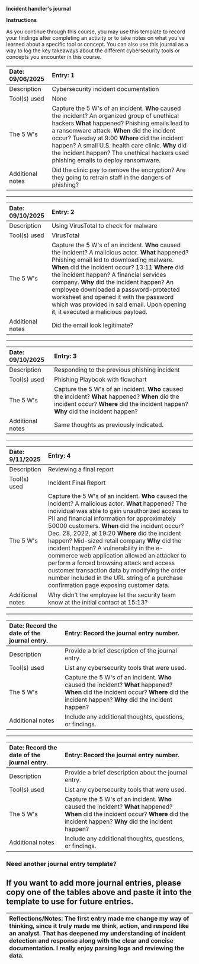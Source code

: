 **Incident handler's journal**

**Instructions**

As you continue through this course, you may use this template to record your findings after completing an activity or to take notes on what you've learned about a specific tool or concept. You can also use this journal as a way to log the key takeaways about the different cybersecurity tools or concepts you encounter in this course.

| Date:  09/06/2025 | Entry: 1 |
| :---- | :---- |
| Description | Cybersecurity incident documentation |
| Tool(s) used | None |
| The 5 W's  | Capture the 5 W's of an incident. **Who** caused the incident? An organized group of unethical hackers **What** happened? Phishing emails lead to a ransomware attack. **When** did the incident occur? Tuesday at 9:00 **Where** did the incident happen? A small U.S. health care clinic. **Why** did the incident happen? The unethical hackers used phishing emails to deploy ransomware. |
| Additional notes | Did the clinic pay to remove the encryption? Are they going to retrain staff in the dangers of phishing? |

---

| Date: 09/10/2025 | Entry: 2 |
| :---- | :---- |
| Description | Using VirusTotal to check for malware |
| Tool(s) used | VirusTotal |
| The 5 W's  | Capture the 5 W's of an incident. **Who** caused the incident? A malicious actor. **What** happened? Phishing email led to downloading malware. **When** did the incident occur? 13:11 **Where** did the incident happen? A financial services company. **Why** did the incident happen? An employee downloaded a password-protected worksheet and opened it with the password which was provided in said email. Upon opening it, it executed a malicious payload. |
| Additional notes | Did the email look legitimate? |

---

| Date: 09/10/2025 | Entry: 3 |
| :---- | :---- |
| Description | Responding to the previous phishing incident |
| Tool(s) used | Phishing Playbook with flowchart |
| The 5 W's  | Capture the 5 W's of an incident. **Who** caused the incident? **What** happened? **When** did the incident occur? **Where** did the incident happen? **Why** did the incident happen? |
| Additional notes | Same thoughts as previously indicated. |

---

| Date:  9/11/2025 | Entry: 4 |
| :---- | :---- |
| Description | Reviewing a final report |
| Tool(s) used | Incident Final Report |
| The 5 W's  | Capture the 5 W's of an incident. **Who** caused the incident? A malicious actor. **What** happened?  The individual was able to gain unauthorized access to PII and financial information for approximately 50000 customers.  **When** did the incident occur? Dec. 28, 2022, at 19:20 **Where** did the incident happen? Mid-sized retail company **Why** did the incident happen? A vulnerability in the e-commerce web application allowed an attacker to perform a forced browsing attack and access customer transaction data by modifying the order number included in the URL string of a purchase confirmation page exposing customer data. |
| Additional notes | Why didn’t the employee let the security team know at the initial contact at 15:13? |

---

| Date:  Record the date of the journal entry. | Entry: Record the journal entry number. |
| :---- | :---- |
| Description | Provide a brief description of the journal entry. |
| Tool(s) used | List any cybersecurity tools that were used. |
| The 5 W's  | Capture the 5 W's of an incident. **Who** caused the incident? **What** happened? **When** did the incident occur? **Where** did the incident happen? **Why** did the incident happen? |
| Additional notes | Include any additional thoughts, questions, or findings. |

---

| Date:  Record the date of the journal entry. | Entry: Record the journal entry number. |
| :---- | :---- |
| Description | Provide a brief description about the journal entry. |
| Tool(s) used | List any cybersecurity tools that were used. |
| The 5 W's  | Capture the 5 W's of an incident. **Who** caused the incident? **What** happened? **When** did the incident occur? **Where** did the incident happen? **Why** did the incident happen? |
| Additional notes | Include any additional thoughts, questions, or findings. |

### Need another journal entry template?

If you want to add more journal entries, please copy one of the tables above and paste it into the template to use for future entries.  
---

| Reflections/Notes: The first entry made me change my way of thinking, since it truly made me think, action, and respond like an analyst. That has deepened my understanding of incident detection and response along with the clear and concise documentation. I really enjoy parsing logs and reviewing the data.  |
| :---- |

